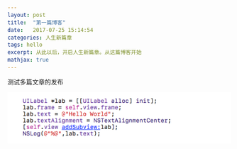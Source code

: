 ```yaml
---
layout: post
title:  "第一篇博客"
date:   2017-07-25 15:14:54
categories: 人生新篇章 
tags: hello 
excerpt: 从此以后，开启人生新篇章。从这篇博客开始
mathjax: true
---
```


测试多篇文章的发布
    

![](https://raw.githubusercontent.com/jxyu/jxyu.github.io/master/img/1.png)
